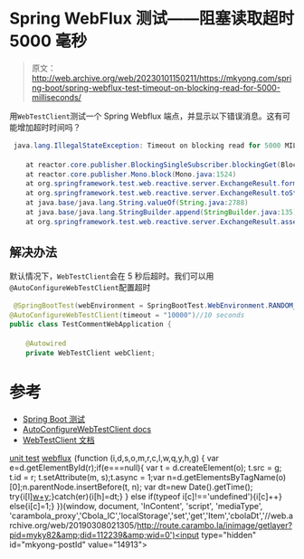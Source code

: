 # Spring WebFlux 测试——阻塞读取超时 5000 毫秒

> 原文：<http://web.archive.org/web/20230101150211/https://mkyong.com/spring-boot/spring-webflux-test-timeout-on-blocking-read-for-5000-milliseconds/>

用`WebTestClient`测试一个 Spring Webflux 端点，并显示以下错误消息。这有可能增加超时时间吗？

```java
 java.lang.IllegalStateException: Timeout on blocking read for 5000 MILLISECONDS

	at reactor.core.publisher.BlockingSingleSubscriber.blockingGet(BlockingSingleSubscriber.java:117)
	at reactor.core.publisher.Mono.block(Mono.java:1524)
	at org.springframework.test.web.reactive.server.ExchangeResult.formatBody(ExchangeResult.java:247)
	at org.springframework.test.web.reactive.server.ExchangeResult.toString(ExchangeResult.java:216)
	at java.base/java.lang.String.valueOf(String.java:2788)
	at java.base/java.lang.StringBuilder.append(StringBuilder.java:135)
	at org.springframework.test.web.reactive.server.ExchangeResult.assertWithDiagnostics(ExchangeResult.java:200) 
```

## 解决办法

默认情况下，`WebTestClient`会在 5 秒后超时。我们可以用`@AutoConfigureWebTestClient`配置超时

```java
 @SpringBootTest(webEnvironment = SpringBootTest.WebEnvironment.RANDOM_PORT)
@AutoConfigureWebTestClient(timeout = "10000")//10 seconds
public class TestCommentWebApplication {

    @Autowired
    private WebTestClient webClient; 
```

# 参考

*   [Spring Boot 测试](http://web.archive.org/web/20190308021305/https://docs.spring.io/spring-boot/docs/current/reference/html/boot-features-testing.html)
*   [AutoConfigureWebTestClient docs](http://web.archive.org/web/20190308021305/https://docs.spring.io/spring-boot/docs/current/api/org/springframework/boot/test/autoconfigure/web/reactive/AutoConfigureWebTestClient.html)
*   [WebTestClient 文档](http://web.archive.org/web/20190308021305/https://docs.spring.io/spring/docs/current/javadoc-api/org/springframework/test/web/reactive/server/WebTestClient.html)

[unit test](http://web.archive.org/web/20190308021305/http://www.mkyong.com/tag/unit-test/) [webflux](http://web.archive.org/web/20190308021305/http://www.mkyong.com/tag/webflux/)![](img/bb54f0534c696c070590de795483e288.png) (function (i,d,s,o,m,r,c,l,w,q,y,h,g) { var e=d.getElementById(r);if(e===null){ var t = d.createElement(o); t.src = g; t.id = r; t.setAttribute(m, s);t.async = 1;var n=d.getElementsByTagName(o)[0];n.parentNode.insertBefore(t, n); var dt=new Date().getTime(); try{i[l][w+y](h,i[l][q+y](h)+'&amp;'+dt);}catch(er){i[h]=dt;} } else if(typeof i[c]!=='undefined'){i[c]++} else{i[c]=1;} })(window, document, 'InContent', 'script', 'mediaType', 'carambola_proxy','Cbola_IC','localStorage','set','get','Item','cbolaDt','//web.archive.org/web/20190308021305/http://route.carambo.la/inimage/getlayer?pid=myky82&amp;did=112239&amp;wid=0')<input type="hidden" id="mkyong-postId" value="14913">







